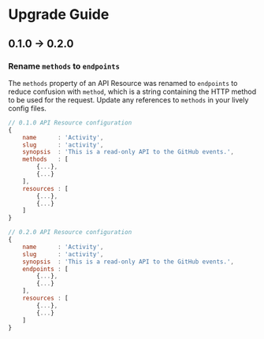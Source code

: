 Upgrade Guide
=============

0.1.0 -> 0.2.0
------------------

### Rename `methods` to `endpoints`

The `methods` property of an API Resource was renamed to `endpoints` to reduce confusion with `method`, which is a string containing the HTTP method to be used for the request. Update any references to `methods` in your lively config files.


```js
// 0.1.0 API Resource configuration
{
    name      : 'Activity',
    slug      : 'activity',
    synopsis  : 'This is a read-only API to the GitHub events.',
    methods   : [
        {...},
        {...}
    ],
    resources : [
        {...},
        {...}
    ]
}

// 0.2.0 API Resource configuration
{
    name      : 'Activity',
    slug      : 'activity',
    synopsis  : 'This is a read-only API to the GitHub events.',
    endpoints : [
        {...},
        {...}
    ],
    resources : [
        {...},
        {...}
    ]
}
```
